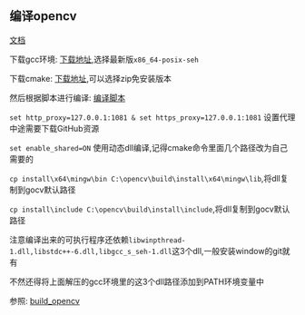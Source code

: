 ## 编译opencv

[文档](https://gocv.io/getting-started/windows/)

下载gcc环境: [下载地址](https://sourceforge.net/projects/mingw-w64/files/),选择最新版`x86_64-posix-seh`

下载cmake: [下载地址](https://cmake.org/download/),可以选择zip免安装版本

然后根据脚本进行编译: [编译脚本](https://github.com/hybridgroup/gocv/blob/release/win_build_opencv.cmd)

`set http_proxy=127.0.0.1:1081 & set https_proxy=127.0.0.1:1081` 设置代理中途需要下载GitHub资源

`set enable_shared=ON` 使用动态dll编译,记得cmake命令里面几个路径改为自己需要的

`cp install\x64\mingw\bin C:\opencv\build\install\x64\mingw\lib`,将dll复制到gocv默认路径

`cp install\include C:\opencv\build\install\include`,将dll复制到gocv默认路径

注意编译出来的可执行程序还依赖`libwinpthread-1.dll,libstdc++-6.dll,libgcc_s_seh-1.dll`这3个dll,一般安装window的git就有

不然还得将上面解压的gcc环境里的这3个dll路径添加到PATH环境变量中

参照: [build_opencv](build_opencv.bat)
